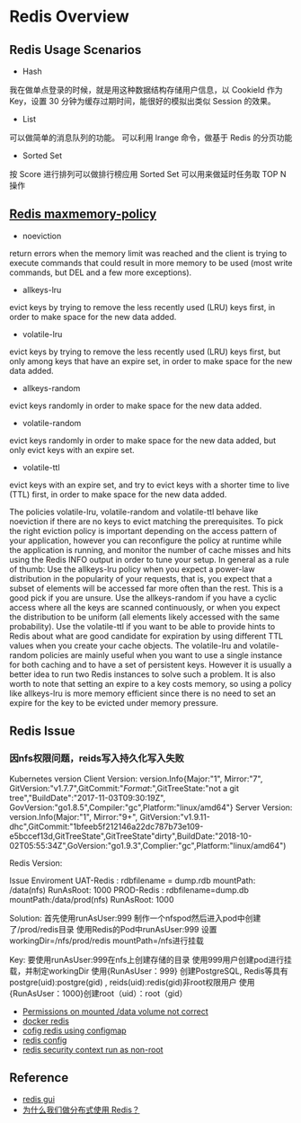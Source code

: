 # Redis Overview

## Redis Usage Scenarios

* Hash

我在做单点登录的时候，就是用这种数据结构存储用户信息，以 CookieId 作为 Key，设置 30 分钟为缓存过期时间，能很好的模拟出类似 Session 的效果。

* List

可以做简单的消息队列的功能。
可以利用 lrange 命令，做基于 Redis 的分页功能

* Sorted Set

按 Score 进行排列可以做排行榜应用
Sorted Set 可以用来做延时任务取 TOP N 操作

## [Redis maxmemory-policy](https://redis.io/topics/lru-cache)

* noeviction

return errors when the memory limit was reached and the client is trying to execute commands that could result in more memory to be used (most write commands, but DEL and a few more exceptions).

* allkeys-lru

evict keys by trying to remove the less recently used (LRU) keys first, in order to make space for the new data added.

* volatile-lru

evict keys by trying to remove the less recently used (LRU) keys first, but only among keys that have an expire set, in order to make space for the new data added.

* allkeys-random

evict keys randomly in order to make space for the new data added.

* volatile-random

evict keys randomly in order to make space for the new data added, but only evict keys with an expire set.

* volatile-ttl

evict keys with an expire set, and try to evict keys with a shorter time to live (TTL) first, in order to make space for the new data added.

The policies volatile-lru, volatile-random and volatile-ttl behave like noeviction if there are no keys to evict matching the prerequisites.
To pick the right eviction policy is important depending on the access pattern of your application, however you can reconfigure the policy at runtime while the application is running, and monitor the number of cache misses and hits using the Redis INFO output in order to tune your setup.
In general as a rule of thumb:
Use the allkeys-lru policy when you expect a power-law distribution in the popularity of your requests, that is, you expect that a subset of elements will be accessed far more often than the rest. This is a good pick if you are unsure.
Use the allkeys-random if you have a cyclic access where all the keys are scanned continuously, or when you expect the distribution to be uniform (all elements likely accessed with the same probability).
Use the volatile-ttl if you want to be able to provide hints to Redis about what are good candidate for expiration by using different TTL values when you create your cache objects.
The volatile-lru and volatile-random policies are mainly useful when you want to use a single instance for both caching and to have a set of persistent keys. However it is usually a better idea to run two Redis instances to solve such a problem.
It is also worth to note that setting an expire to a key costs memory, so using a policy like allkeys-lru is more memory efficient since there is no need to set an expire for the key to be evicted under memory pressure.

## Redis Issue

### 因nfs权限问题，reids写入持久化写入失败

Kubernetes version
Client Version: version.Info{Major:"1", Mirror:"7", GitVersion:"v1.7.7",GitCommit:"$Format:%H$",GitTreeState:"not a git tree","BuildDate":"2017-11-03T09:30:19Z", GovVersion:"go1.8.5",Compiler:"gc",Platform:"linux/amd64"}
Server Version: version.Info(Major:"1", Mirror:"9+", GitVersion:"v1.9.11-dhc",GitCommit:"1bfeeb5f212146a22dc787b73e109-e5bccef13d,GitTreeState",GitTreeState"dirty",BuildDate:"2018-10-02T05:55:34Z",GoVersion:"go1.9.3",Complier:"gc",Platform:"linux/amd64")

Redis Version:

Issue Enviroment
UAT-Redis : rdbfilename = dump.rdb mountPath: /data(nfs) RunAsRoot: 1000
PROD-Redis : rdbfilename=dump.db  mountPath:/data/prod(nfs) RunAsRoot: 1000

Solution:
首先使用runAsUser:999 制作一个nfspod然后进入pod中创建了/prod/redis目录
使用Redis的Pod中runAsUser:999 设置workingDir=/nfs/prod/redis mountPath=/nfs进行挂载

Key:
要使用runAsUser:999在nfs上创建存储的目录
使用999用户创建pod进行挂载，并制定workingDir
使用{RunAsUser：999} 创建PostgreSQL, Redis等具有postgre(uid):postgre(gid) , reids(uid):redis(gid)非root权限用户
使用{RunAsUser：1000}创建root（uid）：root（gid）

* [Permissions on mounted /data volume not correct](https://github.com/docker-library/redis/issues/7)
* [docker redis](https://github.com/litaio/docker-redis/blob/master/Dockerfile)
* [cofig redis using configmap](https://kubernetes.io/docs/tutorials/configuration/configure-redis-using-configmap/)
* [redis config](http://download.redis.io/redis-stable/redis.conf)
* [redis security context run as non-root](https://kubernetes.io/docs/concepts/policy/pod-security-policy/)

## Reference

* [redis gui](https://redislabs.com/blog/so-youre-looking-for-the-redis-gui/)
* [为什么我们做分布式使用 Redis？](https://www.toutiao.com/a6625058550274081287/?iid=51593575316&app=news_article&is_hit_share_recommend=0)